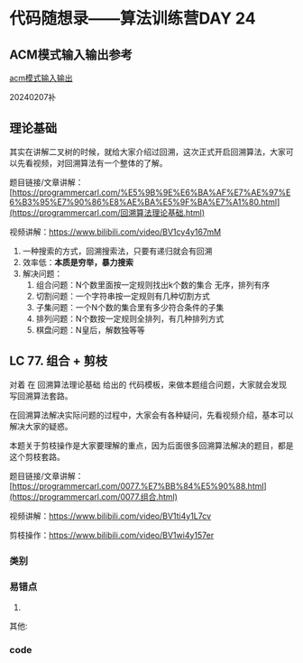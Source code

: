 # 代码随想录——算法训练营DAY 24
## ACM模式输入输出参考
[acm模式输入输出](https://blog.csdn.net/qq_46046431/article/details/129266738?ops_request_misc=%257B%2522request%255Fid%2522%253A%2522170488815716800197032506%2522%252C%2522scm%2522%253A%252220140713.130102334.pc%255Fall.%2522%257D&request_id=170488815716800197032506&biz_id=0&utm_medium=distribute.pc_search_result.none-task-blog-2~all~first_rank_ecpm_v1~rank_v31_ecpm-2-129266738-null-null.142%5Ev99%5Epc_search_result_base6&utm_term=acm%E6%A8%A1%E5%BC%8F%E8%AF%BB%E5%85%A5vector&spm=1018.2226.3001.4187)

20240207补 

## 理论基础 

 

其实在讲解二叉树的时候，就给大家介绍过回溯，这次正式开启回溯算法，大家可以先看视频，对回溯算法有一个整体的了解。

 

题目链接/文章讲解：[https://programmercarl.com/%E5%9B%9E%E6%BA%AF%E7%AE%97%E6%B3%95%E7%90%86%E8%AE%BA%E5%9F%BA%E7%A1%80.html](https://programmercarl.com/回溯算法理论基础.html) 

视频讲解：https://www.bilibili.com/video/BV1cy4y167mM 

1. 一种搜索的方式，回溯搜索法，只要有递归就会有回溯
2. 效率低：**本质是穷举，暴力搜索**
3. 解决问题：
   1. 组合问题：N个数里面按一定规则找出k个数的集合  无序，排列有序
   2. 切割问题：一个字符串按一定规则有几种切割方式
   3. 子集问题：一个N个数的集合里有多少符合条件的子集
   4. 排列问题：N个数按一定规则全排列，有几种排列方式
   5. 棋盘问题：N皇后，解数独等等





## LC 77. 组合 + 剪枝

 

对着 在 回溯算法理论基础 给出的 代码模板，来做本题组合问题，大家就会发现 写回溯算法套路。

 

在回溯算法解决实际问题的过程中，大家会有各种疑问，先看视频介绍，基本可以解决大家的疑惑。

 

本题关于剪枝操作是大家要理解的重点，因为后面很多回溯算法解决的题目，都是这个剪枝套路。

 

题目链接/文章讲解：[https://programmercarl.com/0077.%E7%BB%84%E5%90%88.html](https://programmercarl.com/0077.组合.html)  

视频讲解：https://www.bilibili.com/video/BV1ti4y1L7cv 

剪枝操作：https://www.bilibili.com/video/BV1wi4y157er  

 



### 类别



### 易错点

1. 

其他:

### code
